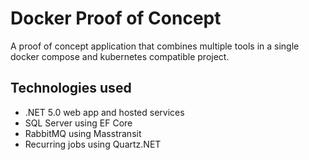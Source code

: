 # Docker Proof of Concept

A proof of concept application that combines multiple tools in a single docker compose and kubernetes compatible project.

## Technologies used
- .NET 5.0 web app and hosted services
- SQL Server using EF Core
- RabbitMQ using Masstransit
- Recurring jobs using Quartz.NET
